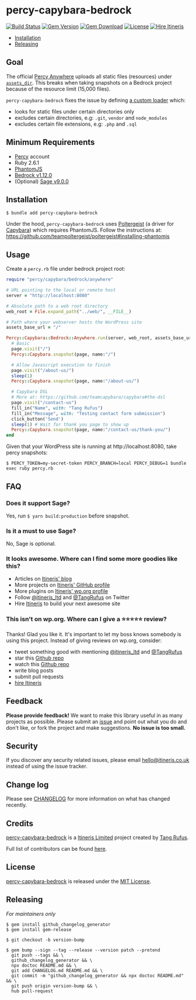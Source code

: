 # percy-capybara-bedrock

[![Build Status](https://travis-ci.com/ItinerisLtd/percy-capybara-bedrock.svg?branch=master)](https://travis-ci.com/ItinerisLtd/percy-capybara-bedrock)
[![Gem Version](https://img.shields.io/gem/v/percy-capybara-bedrock.svg?style=flat)](https://rubygems.org/gems/percy-capybara-bedrock)
[![Gem Download](https://img.shields.io/gem/dt/percy-capybara-bedrock.svg?style=flat)](https://rubygems.org/gems/percy-capybara-bedrock)
[![License](https://img.shields.io/github/license/itinerisltd/percy-capybara-bedrock.svg?style=flat)](https://github.com/ItinerisLtd/percy-capybara-bedrock/blob/master/LICENSE.txt)
[![Hire Itineris](https://img.shields.io/badge/Hire-Itineris-ff69b4.svg)](https://www.itineris.co.uk/contact/)


<!-- START doctoc generated TOC please keep comment here to allow auto update -->
<!-- DON'T EDIT THIS SECTION, INSTEAD RE-RUN doctoc TO UPDATE -->


- [Installation](#installation)
- [Releasing](#releasing)

<!-- END doctoc generated TOC please keep comment here to allow auto update -->

## Goal

The official [Percy Anywhere](https://docs.percy.io/docs/percy-anywhere) uploads all static files (resources) under [`assets_dir`](https://github.com/percy/percy-capybara/blob/5865d54b81eac27ffc74c839eef7425a361d6f89/lib/percy/capybara/loaders/filesystem_loader.rb). This breaks when taking snapshots on a Bedrock project because of the resource limit (15,000 files).

`percy-capybara-bedrock` fixes the issue by defining [a custom loader](./lib/percy/bedrock/loader.rb) which:
- looks for static files under certain directories only
- excludes certain directories, e.g: `.git`, `vendor` and `node_modules`
- excludes certain file extensions, e.g: `.php` and `.sql`

## Minimum Requirements

- [Percy](https://percy.io/) account
- Ruby 2.6.1
- [PhantomJS](https://github.com/teampoltergeist/poltergeist#installing-phantomjs)
- [Bedrock v1.12.0](https://github.com/roots/bedrock)
- (Optional) [Sage v9.0.0](https://github.com/roots/sage/)

## Installation

```sh-session
$ bundle add percy-capybara-bedrock
```

Under the hood, `percy-capybara-bedrock` uses [Poltergeist](https://github.com/teampoltergeist/poltergeist) (a driver for [Capybara](https://github.com/teamcapybara/capybara)) which requires PhantomJS. Follow the instructions at: https://github.com/teampoltergeist/poltergeist#installing-phantomjs

## Usage

Create a `percy.rb` file under bedrock project root:
```ruby
require "percy/capybara/bedrock/anywhere"

# URL pointing to the local or remote host
server = "http://localhost:8080"

# Absolute path to a web root directory
web_root = File.expand_path("../web/", __FILE__)

# Path where your webserver hosts the WordPress site
assets_base_url = "/"

Percy::Capybara::Bedrock::Anywhere.run(server, web_root, assets_base_url) do|page|
  # Basic
  page.visit("/")
  Percy::Capybara.snapshot(page, name:"/")

  # Allow Javascript execution to finish
  page.visit("/about-us/")
  sleep(1)
  Percy::Capybara.snapshot(page, name:"/about-us/")

  # Capybara DSL
  # More at: https://github.com/teamcapybara/capybara#the-dsl
  page.visit("/contact-us")
  fill_in("Name", with: "Tang Rufus")
  fill_in("Message", with: "Testing contact form submission")
  click_button('Send')
  sleep(1) # Wait for thank you page to show up
  Percy::Capybara.snapshot(page, name:"/contact-us/thank-you/")
end
```

Given that your WordPress site is running at http://localhost:8080, take percy snapshots:
```sh-session
$ PERCY_TOKEN=my-secret-token PERCY_BRANCH=local PERCY_DEBUG=1 bundle exec ruby percy.rb
```

## FAQ

### Does it support Sage?

Yes, run `$ yarn build:production` before snapshot.

### Is it a must to use Sage?

No, Sage is optional.

### It looks awesome. Where can I find some more goodies like this?

- Articles on [Itineris' blog](https://www.itineris.co.uk/blog/)
- More projects on [Itineris' GitHub profile](https://github.com/itinerisltd)
- More plugins on [Itineris' wp.org profile](https://profiles.wordpress.org/itinerisltd/#content-plugins)
- Follow [@itineris_ltd](https://twitter.com/itineris_ltd) and [@TangRufus](https://twitter.com/tangrufus) on Twitter
- Hire [Itineris](https://www.itineris.co.uk/services/) to build your next awesome site

### This isn't on wp.org. Where can I give a ⭐️⭐️⭐️⭐️⭐️ review?

Thanks! Glad you like it. It's important to let my boss knows somebody is using this project. Instead of giving reviews on wp.org, consider:

- tweet something good with mentioning [@itineris_ltd](https://twitter.com/itineris_ltd) and [@TangRufus](https://twitter.com/tangrufus)
- star this [Github repo](https://github.com/ItinerisLtd/percy-capybara-bedrock)
- watch this [Github repo](https://github.com/ItinerisLtd/percy-capybara-bedrock)
- write blog posts
- submit pull requests
- [hire Itineris](https://www.itineris.co.uk/services/)

## Feedback

**Please provide feedback!** We want to make this library useful in as many projects as possible.
Please submit an [issue](https://github.com/ItinerisLtd/percy-capybara-bedrock/issues/new) and point out what you do and don't like, or fork the project and make suggestions.
**No issue is too small.**

## Security

If you discover any security related issues, please email [hello@itineris.co.uk](mailto:hello@itineris.co.uk) instead of using the issue tracker.

## Change log

Please see [CHANGELOG](./CHANGELOG.md) for more information on what has changed recently.

## Credits

[percy-capybara-bedrock](https://github.com/ItinerisLtd/percy-capybara-bedrock) is a [Itineris Limited](https://www.itineris.co.uk/) project created by [Tang Rufus](https://typist.tech).

Full list of contributors can be found [here](https://github.com/ItinerisLtd/percy-capybara-bedrock/graphs/contributors).

## License

[percy-capybara-bedrock](https://github.com/ItinerisLtd/percy-capybara-bedrock) is released under the [MIT License](https://opensource.org/licenses/MIT).

## Releasing

*For maintainers only*

```sh-session
$ gem install github_changelog_generator
$ gem install gem-release

$ git checkout -b version-bump

$ gem bump --sign --tag --release --version patch --pretend
  git push --tags && \
  github_changelog_generator && \
  npx doctoc README.md && \
  git add CHANGELOG.md README.md && \
  git commit -m "github_changelog_generator && npx doctoc README.md" && \
  git push origin version-bump && \
  hub pull-request
```
